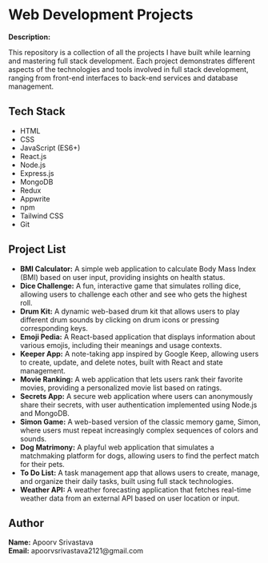 <h1>Web Development Projects</h1>
<p><strong>Description: </strong></p>
<p>This repository is a collection of all the projects I have built while learning and mastering full stack development. Each project demonstrates different aspects of the technologies and tools involved in full stack development, ranging from front-end interfaces to back-end services and database management.
</p>

<h2>Tech Stack</h2>
<ul>
    <li>HTML</li>
    <li>CSS</li>
    <li>JavaScript (ES6+)</li>
    <li>React.js</li>
    <li>Node.js</li>
    <li>Express.js</li>
    <li>MongoDB</li>
    <li>Redux</li>
    <li>Appwrite</li>
    <li>npm</li>
    <li>Tailwind CSS</li>
    <li>Git</li>
</ul>
<h2>Project List</h2>
<ul>
    <li><strong>BMI Calculator:</strong> A simple web application to calculate Body Mass Index (BMI) based on user input, providing insights on health status.</li>
    <li><strong>Dice Challenge:</strong> A fun, interactive game that simulates rolling dice, allowing users to challenge each other and see who gets the highest roll.</li>
        <li><strong>Drum Kit:</strong> A dynamic web-based drum kit that allows users to play different drum sounds by clicking on drum icons or pressing corresponding keys.</li>
        <li><strong>Emoji Pedia:</strong> A React-based application that displays information about various emojis, including their meanings and usage contexts.</li>
        <li><strong>Keeper App:</strong> A note-taking app inspired by Google Keep, allowing users to create, update, and delete notes, built with React and state management.</li>
        <li><strong>Movie Ranking:</strong> A web application that lets users rank their favorite movies, providing a personalized movie list based on ratings.</li>
        <li><strong>Secrets App:</strong> A secure web application where users can anonymously share their secrets, with user authentication implemented using Node.js and MongoDB.</li>
        <li><strong>Simon Game:</strong> A web-based version of the classic memory game, Simon, where users must repeat increasingly complex sequences of colors and sounds.</li>
        <li><strong>Dog Matrimony:</strong> A playful web application that simulates a matchmaking platform for dogs, allowing users to find the perfect match for their pets.</li>
        <li><strong>To Do List:</strong> A task management app that allows users to create, manage, and organize their daily tasks, built using full stack technologies.</li>
        <li><strong>Weather API:</strong> A weather forecasting application that fetches real-time weather data from an external API based on user location or input.</li>
    </ul>
    <h2>Author</h2>
    <p>
        <strong>Name:</strong> Apoorv Srivastava <br>
        <strong>Email:</strong> apoorvsrivastava2121@gmail.com</a>
    </p>
